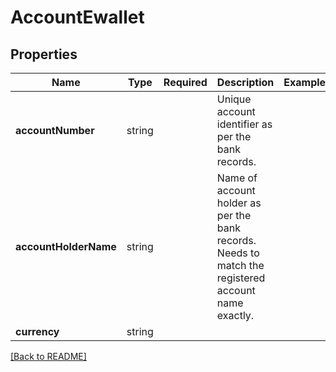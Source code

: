# AccountEwallet



## Properties

| Name | Type | Required | Description | Examples |
|------------|:-------------:|:-------------:|-------------|:-------------:|
| **accountNumber** | string |  | Unique account identifier as per the bank records. | | |
**accountHolderName** | string |  | Name of account holder as per the bank records. Needs to match the registered account name exactly. | | |
**currency** | string |  |  | | |



[[Back to README]](../../README.md)